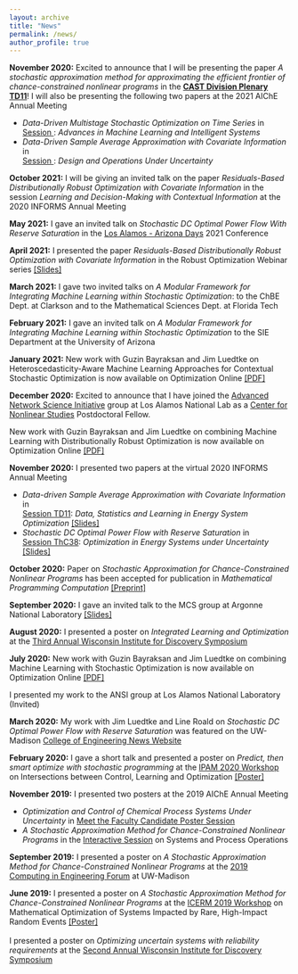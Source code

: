 ```yaml
---
layout: archive
title: "News"
permalink: /news/
author_profile: true
---
```


**November 2020:** Excited to announce that I will be presenting the paper *A stochastic approximation method for approximating the efficient frontier of chance-constrained nonlinear programs* in the <b><a href = "https://aiche.confex.com/aiche/2021/meetingapp.cgi/Paper/625276" target="_blank">CAST Division Plenary TD11</a></b>! I will also be presenting the following two papers at the 2021 AIChE Annual Meeting
* *Data-Driven Multistage Stochastic Optimization on Time Series* in <br/> <a href = "https://aiche.confex.com/aiche/2021/meetingapp.cgi/Paper/625278" target="_blank">Session </a>: *Advances in Machine Learning and Intelligent Systems*
* *Data-Driven Sample Average Approximation with Covariate Information* in <br/> <a href = "https://aiche.confex.com/aiche/2021/meetingapp.cgi/Paper/625277" target="_blank">Session </a>: *Design and Operations Under Uncertainty*

**October 2021:** I will be giving an invited talk on the paper *Residuals-Based Distributionally Robust Optimization with Covariate Information* in the session *Learning and Decision-Making with Contextual Information* at the 2020 INFORMS Annual Meeting

**May 2021:** I gave an invited talk on *Stochastic DC Optimal Power Flow With Reserve Saturation* in the <a href = "https://web.cvent.com/event/def1e6af-670b-4920-a66f-1441511a61ce/summary" target="_blank">Los Alamos - Arizona Days</a> 2021 Conference

**April 2021:** I presented the paper *Residuals-Based Distributionally Robust Optimization with Covariate Information* in the Robust Optimization Webinar series <a href = "https://rohitkannan.github.io/presentations/Kannan_ROW21_ERDRO.pdf" target="_blank">[Slides]</a>

**March 2021:** I gave two invited talks on *A Modular Framework for Integrating Machine Learning within Stochastic Optimization*: to the ChBE Dept. at Clarkson and to the Mathematical Sciences Dept. at Florida Tech

**February 2021:** I gave an invited talk on *A Modular Framework for Integrating Machine Learning within Stochastic Optimization* to the SIE Department at the University of Arizona

**January 2021:** New work with Guzin Bayraksan and Jim Luedtke on Heteroscedasticity-Aware Machine Learning Approaches for Contextual Stochastic Optimization is now available on Optimization Online <a href = "http://www.optimization-online.org/DB_FILE/2021/01/8201.pdf" target="_blank">[PDF]</a>

**December 2020:** Excited to announce that I have joined the <a href = "https://lanl-ansi.github.io/" target="_blank">Advanced Network Science Initiative</a> group at Los Alamos National Lab as a <a href = "https://cnls.lanl.gov/External/" target="_blank">Center for Nonlinear Studies</a> Postdoctoral Fellow.

New work with Guzin Bayraksan and Jim Luedtke on combining Machine Learning with Distributionally Robust Optimization is now available on Optimization Online <a href = "http://www.optimization-online.org/DB_FILE/2020/11/8136.pdf" target="_blank">[PDF]</a>

**November 2020:** I presented two papers at the virtual 2020 INFORMS Annual Meeting
* *Data-driven Sample Average Approximation with Covariate Information* in <br/> <a href = "https://www.abstractsonline.com/pp8/#!/9022/session/2220" target="_blank">Session TD11</a>: *Data, Statistics and Learning in Energy System Optimization* <a href = "https://rohitkannan.github.io/presentations/Kannan_INFORMS20_DDSAA.pdf" target="_blank">[Slides]</a>
* *Stochastic DC Optimal Power Flow with Reserve Saturation* in <br/> <a href = "https://www.abstractsonline.com/pp8/#!/9022/session/2845" target="_blank">Session ThC38</a>: *Optimization in Energy Systems under Uncertainty* <a href = "https://rohitkannan.github.io/presentations/Kannan_INFORMS20_SDCOPF.pdf" target="_blank">[Slides]</a>

**October 2020:** Paper on *Stochastic Approximation for Chance-Constrained Nonlinear Programs* has been accepted for publication in *Mathematical Programming Computation* <a href = "https://arxiv.org/abs/1812.07066" target="_blank">[Preprint]</a>

**September 2020:** I gave an invited talk to the MCS group at Argonne National Laboratory <a href = "https://rohitkannan.github.io/presentations/Kannan_Argonne_September_2020.pdf" target="_blank">[Slides]</a>

**August 2020:** I presented a poster on *Integrated Learning and Optimization* at the <a href = "https://wid.wisc.edu/wid-symposium/" target="_blank">Third Annual Wisconsin Institute for Discovery Symposium</a>

**July 2020:** New work with Guzin Bayraksan and Jim Luedtke on combining Machine Learning with Stochastic Optimization is now available on Optimization Online <a href = "http://www.optimization-online.org/DB_FILE/2020/07/7932.pdf" target="_blank">[PDF]</a>

I presented my work to the ANSI group at Los Alamos National Laboratory (Invited)

**March 2020:** My work with Jim Luedtke and Line Roald on *Stochastic DC Optimal Power Flow with Reserve Saturation* was featured on the UW-Madison <a href = "https://www.engr.wisc.edu/news/power-tools-new-math-model-optimizes-energy/" target="_blank">College of Engineering News Website </a>

**February 2020:** I gave a short talk and presented a poster on *Predict, then smart optimize with stochastic programming* at the <a href = "http://www.ipam.ucla.edu/programs/workshops/intersections-between-control-learning-and-optimization/" target="_blank">IPAM 2020 Workshop</a> on Intersections between Control, Learning and Optimization <a href = "https://rohitkannan.github.io/presentations/Kannan_IPAM20_DDSAA.pdf" target="_blank">[Poster]</a>

**November 2019:** I presented two posters at the 2019 AIChE Annual Meeting
* *Optimization and Control of Chemical Process Systems Under Uncertainty* in <a href = "https://aiche.confex.com/aiche/2019/meetingapp.cgi/Paper/582022" target="_blank">Meet the Faculty Candidate Poster Session</a>
* *A Stochastic Approximation Method for Chance-Constrained Nonlinear Programs* in the <a href = "https://aiche.confex.com/aiche/2019/meetingapp.cgi/Paper/563982" target="_blank">Interactive Session</a> on Systems and Process Operations

**September 2019:** I presented a poster on *A Stochastic Approximation Method for Chance-Constrained Nonlinear Programs* at the <a href = "https://graingerinstitute.engr.wisc.edu/computing-in-engineering-forum-2019/" target="_blank">2019 Computing in Engineering Forum</a> at UW-Madison

**June 2019:** I presented a poster on *A Stochastic Approximation Method for Chance-Constrained Nonlinear Programs* at the <a href = "https://icerm.brown.edu/topical_workshops/tw19-2-hire/" target="_blank">ICERM 2019 Workshop</a> on Mathematical Optimization of Systems Impacted by Rare, High-Impact Random Events <a href = "https://rohitkannan.github.io/presentations/Kannan_ICERM19_SAforCCP.pdf" target="_blank">[Poster]</a> <br/> <br/>
I presented a poster on *Optimizing uncertain systems with reliability requirements* at the <a href = "https://wid.wisc.edu/2019-wid-symposium/" target="_blank">Second Annual Wisconsin Institute for Discovery Symposium</a>
